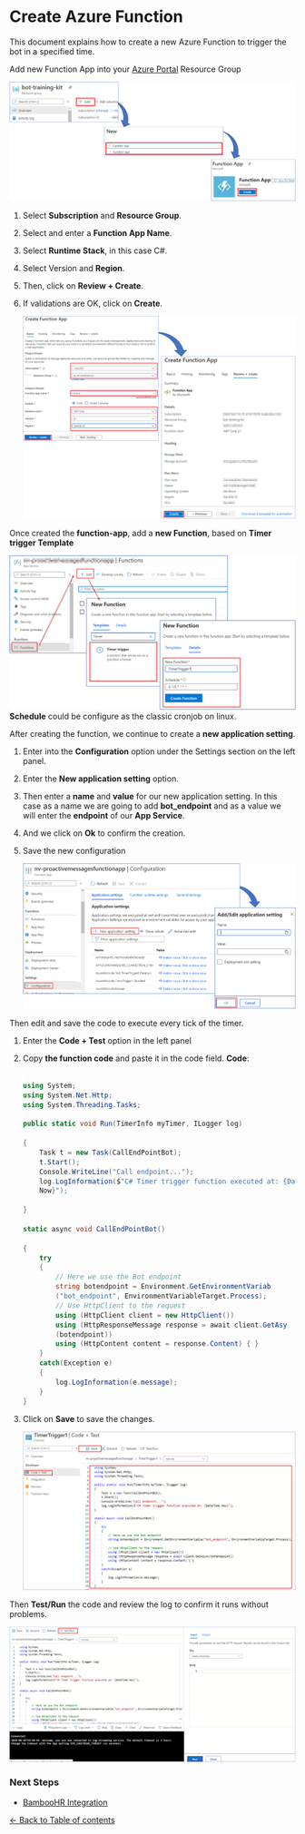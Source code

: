 # Create Azure Function 
This document explains how to create a new Azure Function to trigger the bot in a specified time.

Add new Function App into your [Azure Portal](https://portal.azure.com/) Resource Group

![Create Function App](images/create-function-app.png)

1. Select **Subscription** and **Resource Group**.
1. Select and enter a **Function App Name**.
1. Select **Runtime Stack**, in this case C#.
1. Select Version and **Region**.
1. Then, click on **Review + Create**.
1. If validations are OK, click on **Create**.

    
    ![Create Function App Wizard](images/create-function-app-wizard.png)

 Once created the **function-app**, add a **new Function**, based on **Timer trigger Template**

![Add Function to Function App](images/add-function-to-function-app.png)
    **Schedule** could be configure as the classic cronjob on linux.

After creating the function, we continue to create a **new application setting**.
1. Enter into the **Configuration** option under the Settings section on the left panel.
1. Enter the **New application setting** option.
1. Then enter a **name** and **value** for our new application setting. In this case as a name we are going to add **bot_endpoint** and as a value we will enter the **endpoint** of our **App Service**.
1. And we click on **Ok** to confirm the creation.
1. Save the new configuration

    ![Create Function App Wizard](images/applicaction-setting.png)

Then edit and save the code to execute every tick of the timer.   

1. Enter the **Code + Test** option in the left panel
1. Copy **the function code** and paste it in the code field.
    **Code**:

    ```C#

    using System;
    using System.Net.Http;
    using System.Threading.Tasks;

    public static void Run(TimerInfo myTimer, ILogger log)

    {
        Task t = new Task(CallEndPointBot);
        t.Start();
        Console.WriteLine("Call endpoint...");
        log.LogInformation($"C# Timer trigger function executed at: {DateTim
        Now}"); 

    }

    static async void CallEndPointBot()

    {
        try
        {
            // Here we use the Bot endpoint
            string botendpoint = Environment.GetEnvironmentVariab
            ("bot_endpoint", EnvironmentVariableTarget.Process);        
            // Use HttpClient to the request
            using (HttpClient client = new HttpClient())
            using (HttpResponseMessage response = await client.GetAsy
            (botendpoint))
            using (HttpContent content = response.Content) { }
        }
        catch(Exception e)
        {
            log.LogInformation(e.message);
        }
    }

    ```
1. Click on **Save** to save the changes.


    ![Function Code](images/function-code.png)

Then **Test/Run** the code and review the log to confirm it runs without problems.

![Test Run Log](images/test-run-log.png)

### Next Steps

* [BambooHR Integration](BambooHR.md#bambooHR-integration)

[← Back to Table of contents](README.md#table-of-contents)
